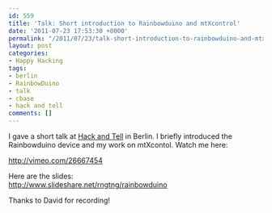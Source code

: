 ```yaml
---
id: 559
title: 'Talk: Short introduction to Rainbowduino and mtXcontrol'
date: '2011-07-23 17:53:30 +0000'
permalink: "/2011/07/23/talk-short-introduction-to-rainbowduino-and-mtxcontol/"
layout: post
categories:
- Happy Hacking
tags:
- berlin
- RainbowDuino
- talk
- cbase
- hack and tell
comments: []
---
```

I gave a short talk at [Hack and Tell](http://www.meetup.com/berlin-hack-and-tell) in Berlin. I briefly introduced the Rainbowduino device and my work on mtXcontol. Watch me here:

http://vimeo.com/26667454

Here are the slides:  
<http://www.slideshare.net/rngtng/rainbowduino>

Thanks to David for recording!